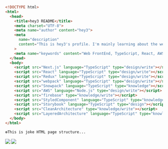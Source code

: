 <!--
**hey3/hey3** is a ✨ _special_ ✨ repository because its `README.md` (this file) appears on your GitHub profile.

Here are some ideas to get you started:

- 🔭 I’m currently working on ...
- 🌱 I’m currently learning ...
- 👯 I’m looking to collaborate on ...
- 🤔 I’m looking for help with ...
- 💬 Ask me about ...
- 📫 How to reach me: ...
- 😄 Pronouns: ...
- ⚡ Fun fact: ...
-->

```html
<!DOCTYPE html>
<html>
  <head>
    <title>hey3 README</title>
    <meta charset="UTF-8">
    <meta name="author" content="hey3">
    <meta
      name="description"
      content="This is hey3's profile. I'm mainly learning about the web front end."
    >
    <meta name="keywords" content="Web FrontEnd, TypeScript, React, AWS">
  </head>
  <body>
    <script src="Next.js" language="TypeScript" type="design/write"></script>
    <script src="React" language="TypeScript" type="design/write"></script>
    <script src="Redux" language="TypeScript" type="design/write"></script>
    <script src="webpack" language="TypeScript" type="design/write"></script>
    <script src="Snowpack" language="TypeScript" type="knowledge"></script>
    <script src="AWS" language="Node.js" type="design/write"></script>
    <script src="firebase" type="knowledge/write"></script>
    <script src="StyledComponent" language="TypeScript" type="knowledge/write"></script>
    <script src="Storybook" language="TypeScript" type="design"></script>
    <script src="CleanArchitecture" type="knowledge/write"></script>
    <script src="LayeredArchitecture" language="TypeScript" type="knowledge/write"></script>
  </body>
</html>

❇︎This is joke HTML page structure...
```

<a href="https://github.com/anuraghazra/github-readme-stats">
  <img align="left" src="https://github-readme-stats.vercel.app/api?username=hey3&count_private=true&show_icons=true&theme=dracula" />
</a>
<a href="https://github.com/anuraghazra/github-readme-stats">
  <img align="left" src="https://github-readme-stats.vercel.app/api/top-langs/?username=hey3&theme=dracula" />
</a>


